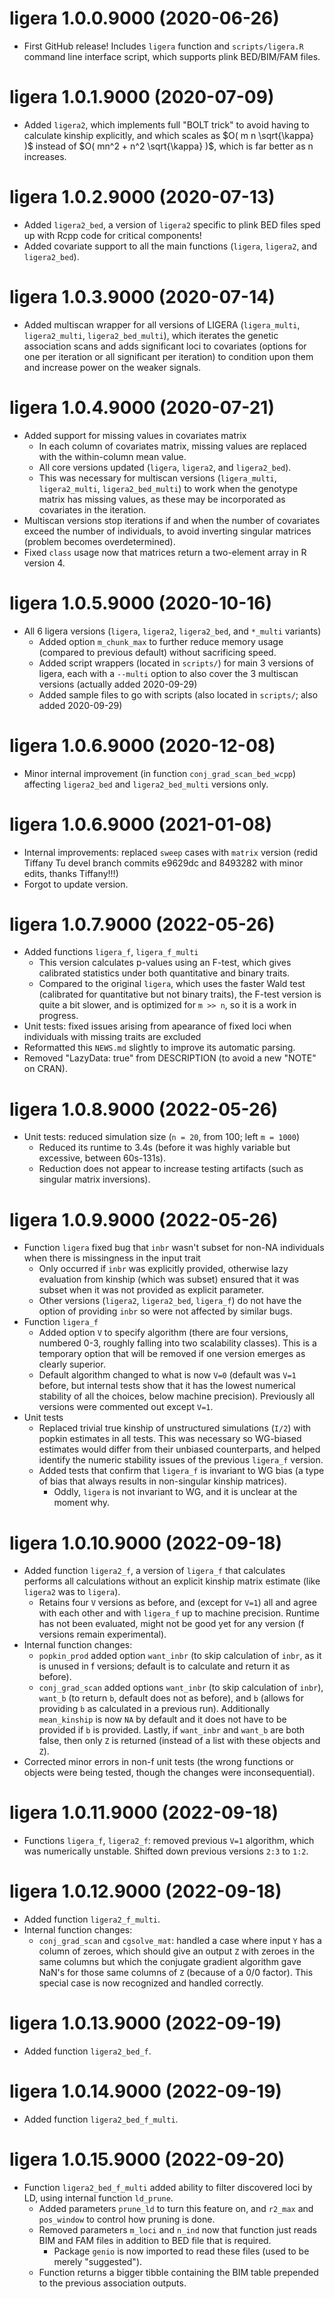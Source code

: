# ligera 1.0.0.9000 (2020-06-26)

* First GitHub release!  Includes `ligera` function and `scripts/ligera.R` command line interface script, which supports plink BED/BIM/FAM files.

# ligera 1.0.1.9000 (2020-07-09)

* Added `ligera2`, which implements full "BOLT trick" to avoid having to calculate kinship explicitly, and which scales as $O( m n \sqrt{\kappa} )$ instead of $O( mn^2 + n^2 \sqrt{\kappa} )$, which is far better as n increases.

# ligera 1.0.2.9000 (2020-07-13)

* Added `ligera2_bed`, a version of `ligera2` specific to plink BED files sped up with Rcpp code for critical components!
* Added covariate support to all the main functions (`ligera`, `ligera2`, and `ligera2_bed`).

# ligera 1.0.3.9000 (2020-07-14)

* Added multiscan wrapper for all versions of LIGERA (`ligera_multi`, `ligera2_multi`, `ligera2_bed_multi`), which iterates the genetic association scans and adds significant loci to covariates (options for one per iteration or all significant per iteration) to condition upon them and increase power on the weaker signals.

# ligera 1.0.4.9000 (2020-07-21)

* Added support for missing values in covariates matrix
  * In each column of covariates matrix, missing values are replaced with the within-column mean value.
  * All core versions updated (`ligera`, `ligera2`, and `ligera2_bed`).
  * This was necessary for multiscan versions (`ligera_multi`, `ligera2_multi`, `ligera2_bed_multi`) to work when the genotype matrix has missing values, as these may be incorporated as covariates in the iteration.
* Multiscan versions stop iterations if and when the number of covariates exceed the number of individuals, to avoid inverting singular matrices (problem becomes overdetermined).
* Fixed `class` usage now that matrices return a two-element array in R version 4.

# ligera 1.0.5.9000 (2020-10-16)

* All 6 ligera versions (`ligera`, `ligera2`, `ligera2_bed`, and `*_multi` variants)
  - Added option `m_chunk_max` to further reduce memory usage (compared to previous default) without sacrificing speed.
  - Added script wrappers (located in `scripts/`) for main 3 versions of ligera, each with a `--multi` option to also cover the 3 multiscan versions (actually added 2020-09-29)
  - Added sample files to go with scripts (also located in `scripts/`; also added 2020-09-29)

# ligera 1.0.6.9000 (2020-12-08)

* Minor internal improvement (in function `conj_grad_scan_bed_wcpp`) affecting `ligera2_bed` and `ligera2_bed_multi` versions only.

# ligera 1.0.6.9000 (2021-01-08)

- Internal improvements: replaced `sweep` cases with `matrix` version (redid Tiffany Tu devel branch commits e9629dc and 8493282 with minor edits, thanks Tiffany!!!)
- Forgot to update version.

# ligera 1.0.7.9000 (2022-05-26)

- Added functions `ligera_f`, `ligera_f_multi`
  - This version calculates p-values using an F-test, which gives calibrated statistics under both quantitative and binary traits.
  - Compared to the original `ligera`, which uses the faster Wald test (calibrated for quantitative but not binary traits), the F-test version is quite a bit slower, and is optimized for `m >> n`, so it is a work in progress.
- Unit tests: fixed issues arising from apearance of fixed loci when individuals with missing traits are excluded
- Reformatted this `NEWS.md` slightly to improve its automatic parsing.
- Removed "LazyData: true" from DESCRIPTION (to avoid a new "NOTE" on CRAN).

# ligera 1.0.8.9000 (2022-05-26)

- Unit tests: reduced simulation size (`n = 20`, from 100; left `m = 1000`)
  - Reduced its runtime to 3.4s (before it was highly variable but excessive, between 60s-131s).
  - Reduction does not appear to increase testing artifacts (such as singular matrix inversions).

# ligera 1.0.9.9000 (2022-05-26)

- Function `ligera` fixed bug that `inbr` wasn't subset for non-NA individuals when there is missingness in the input trait
  - Only occurred if `inbr` was explicitly provided, otherwise lazy evaluation from kinship (which was subset) ensured that it was subset when it was not provided as explicit parameter.
  - Other versions (`ligera2`, `ligera2_bed`, `ligera_f`) do not have the option of providing `inbr` so were not affected by similar bugs.
- Function `ligera_f` 
  - Added option `V` to specify algorithm (there are four versions, numbered 0-3, roughly falling into two scalability classes).  This is a temporary option that will be removed if one version emerges as clearly superior.
  - Default algorithm changed to what is now `V=0` (default was `V=1` before, but internal tests show that it has the lowest numerical stability of all the choices, below machine precision).  Previously all versions were commented out except `V=1`.
- Unit tests
  - Replaced trivial true kinship of unstructured simulations (`I/2`) with popkin estimates in all tests.  This was necessary so WG-biased estimates would differ from their unbiased counterparts, and helped identify the numeric stability issues of the previous `ligera_f` version.
  - Added tests that confirm that `ligera_f` is invariant to WG bias (a type of bias that always results in non-singular kinship matrices).
    - Oddly, `ligera` is not invariant to WG, and it is unclear at the moment why.

# ligera 1.0.10.9000 (2022-09-18)

- Added function `ligera2_f`, a version of `ligera_f` that calculates performs all calculations without an explicit kinship matrix estimate (like `ligera2` was to `ligera`).
  - Retains four `V` versions as before, and (except for `V=1`) all and agree with each other and with `ligera_f` up to machine precision.  Runtime has not been evaluated, might not be good yet for any version (f versions remain experimental).
- Internal function changes:
  - `popkin_prod` added option `want_inbr` (to skip calculation of `inbr`, as it is unused in f versions; default is to calculate and return it as before).
  - `conj_grad_scan` added options `want_inbr` (to skip calculation of `inbr`), `want_b` (to return `b`, default does not as before), and `b` (allows for providing `b` as calculated in a previous run).  Additionally `mean_kinship` is now `NA` by default and it does not have to be provided if `b` is provided.  Lastly, if `want_inbr` and `want_b` are both false, then only `Z` is returned (instead of a list with these objects and `Z`).
- Corrected minor errors in non-f unit tests (the wrong functions or objects were being tested, though the changes were inconsequential).

# ligera 1.0.11.9000 (2022-09-18)

- Functions `ligera_f`, `ligera2_f`: removed previous `V=1` algorithm, which was numerically unstable.  Shifted down previous versions `2:3` to `1:2`.

# ligera 1.0.12.9000 (2022-09-18)

- Added function `ligera2_f_multi`.
- Internal function changes:
  - `conj_grad_scan` and `cgsolve_mat`: handled a case where input `Y` has a column of zeroes, which should give an output `Z` with zeroes in the same columns but which the conjugate gradient algorithm gave NaN's for those same columns of `Z` (because of a 0/0 factor).  This special case is now recognized and handled correctly.

# ligera 1.0.13.9000 (2022-09-19)

- Added function `ligera2_bed_f`.

# ligera 1.0.14.9000 (2022-09-19)

- Added function `ligera2_bed_f_multi`.

# ligera 1.0.15.9000 (2022-09-20)

- Function `ligera2_bed_f_multi` added ability to filter discovered loci by LD, using internal function `ld_prune`.
  - Added parameters `prune_ld` to turn this feature on, and `r2_max` and `pos_window` to control how pruning is done.
  - Removed parameters `m_loci` and `n_ind` now that function just reads BIM and FAM files in addition to BED file that is required.
    - Package `genio` is now imported to read these files (used to be merely "suggested").
  - Function returns a bigger tibble containing the BIM table prepended to the previous association outputs.
